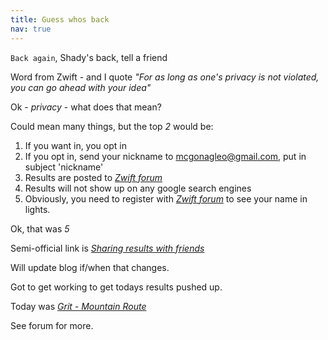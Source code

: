 ```yaml
---
title: Guess whos back
nav: true
---
```


`Back again`, Shady's back, tell a friend

Word from Zwift - and I quote *"For as long as one's privacy is not
violated, you can go ahead with your idea"*

Ok - *privacy* - what does that mean?

Could mean many things, but the top *2* would be:

1. If you want in, you opt in
2. If you opt in, send your nickname to mcgonagleo@gmail.com, put in subject 'nickname'
3. Results are posted to [*Zwift forum*](https://forums.zwift.com/)
4. Results will not show up on any google search engines
5. Obviously, you need to register with [*Zwift forum*](https://forums.zwift.com/) to see your name in lights.

Ok, that was *5*

Semi-official link is [*Sharing results with friends*](https://forums.zwift.com/t/sharing-results-with-friends/534276)

Will update blog if/when that changes.

Got to get working to get todays results pushed up.

Today was [*Grit - Mountain Route*](https://zwiftpower.com/events.php?zid=1652166)

See forum for more.
